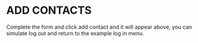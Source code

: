 <h1>ADD CONTACTS</h1>
Complete the form and click add contact and it will appear above, you can simulate log out and return to the example log in menu.
